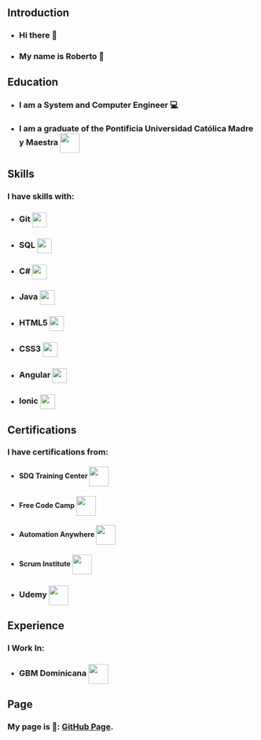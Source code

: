 ## Introduction

* ### Hi there 👋

* ### My name is Roberto 📛


## Education

* ### I am a System and Computer Engineer 💻

* ### I am a graduate of the Pontificia Universidad Católica Madre y Maestra <img style="height:40px; vertical-align: middle;" src="https://upload.wikimedia.org/wikipedia/commons/thumb/2/25/EscudoPucmm.gif/800px-EscudoPucmm.gif">

## Skills

### I have skills with:

* ### Git <img style="height:30px; vertical-align: middle;" src="https://git-scm.com/images/logos/downloads/Git-Icon-1788C.png">

* ### SQL <img style="height:30px; vertical-align: middle;" src="https://upload.wikimedia.org/wikipedia/commons/8/87/Sql_data_base_with_logo.png">

* ### C# <img style="height:30px; vertical-align: middle;" src="https://upload.wikimedia.org/wikipedia/commons/4/4f/Csharp_Logo.png">

* ### Java <img style="height:30px; vertical-align: middle;" src="https://upload.wikimedia.org/wikipedia/en/thumb/3/30/Java_programming_language_logo.svg/800px-Java_programming_language_logo.svg.png">

* ### HTML5 <img style="height:30px; vertical-align: middle;" src="https://upload.wikimedia.org/wikipedia/commons/thumb/6/61/HTML5_logo_and_wordmark.svg/2048px-HTML5_logo_and_wordmark.svg.png">

* ### CSS3 <img style="height:30px; vertical-align: middle;" src="https://upload.wikimedia.org/wikipedia/commons/thumb/d/d5/CSS3_logo_and_wordmark.svg/1452px-CSS3_logo_and_wordmark.svg.png">

* ### Angular <img style="height:30px; vertical-align: middle;" src="https://upload.wikimedia.org/wikipedia/commons/thumb/c/cf/Angular_full_color_logo.svg/2048px-Angular_full_color_logo.svg.png">

* ### Ionic <img style="height:30px; vertical-align: middle;" src="https://upload.wikimedia.org/wikipedia/commons/thumb/d/d1/Ionic_Logo.svg/1280px-Ionic_Logo.svg.png">

## Certifications

### I have certifications from:

* #### SDQ Training Center <img style="height:40px; vertical-align: middle;" src="https://media.licdn.com/dms/image/C4E0BAQFm04bZsiHGBg/company-logo_200_200/0/1579107331432?e=2147483647&v=beta&t=14-TMISkjBEaYiG7RA8hsRg6QdYj8akST8l6g8zQBLQ">

* #### Free Code Camp <img style="height:40px; vertical-align: middle;" src="https://d33wubrfki0l68.cloudfront.net/bbfa33a202e8612d49b6c1ed05c1fdd8e4001566/bbdd1/img/fcc_secondary_small.svg">

* #### Automation Anywhere <img style="height:40px; vertical-align: middle;" src="https://www.automationanywhere.com/sites/default/files/images/default-images/logo-aa-new.svg">

* #### Scrum Institute <img style="height:40px; vertical-align: middle;" src="https://www.scrum-institute.org/images2/scrum_institute_logo.png">

* ### Udemy <img style="height:40px; vertical-align: middle;" src="https://logos-world.net/wp-content/uploads/2021/11/Udemy-Logo-700x394.png">

## Experience

### I Work In: 

* ### GBM Dominicana <img style="height:40px; vertical-align: middle;" src="https://www.gbm.net/wp-content/themes/baum-child/assets/images/logo-default.svg">

## Page

### My page is 📝: [GitHub Page](https://robertokepp.github.io).

